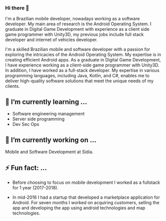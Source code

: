 ### Hi there 👋

I'm a Brazilian mobile developer, nowadays working as a software developer. My main area of research is the Android Operating System. I graduate in Digital Game Development with experience as a client side game programmer with Unity3D, my previous jobs include full stack developer and internet of vehicles developer.

I'm a skilled Brazilian mobile and software developer with a passion for exploring the intricacies of the Android Operating System. My expertise is in creating efficient Android apps. As a graduate in Digital Game Development, I have experience working as a client-side game programmer with Unity3D. In addition, I have worked as a full-stack developer. My expertise in various programming languages, including Java, Kotlin, and C#, enables me to deliver high-quality software solutions that meet the unique needs of my clients.


##  🌱 I’m currently learning ...

* Software engineering management
* Server side programming
* Dev Sec Ops

## 🔭 I’m currently working on ...

Mobile and Software Development at Sidia.

##  ⚡ Fun fact: ...

* Before choosing to focus on mobile development I worked as a fullstack for 1 year (2017-2018). 

* In mid-2016 I had a startup that developed a marketplace application for Android. For seven months I worked on acquiring customers, selling the app and developing the app using android technologies and map technologies.


<!--
**Emiliandro/Emiliandro** is a ✨ _special_ ✨ repository because its `README.md` (this file) appears on your GitHub profile.

Here are some ideas to get you started:

- 🔭 I’m currently working on ...
- 🌱 I’m currently learning ...
- 👯 I’m looking to collaborate on ...
- 🤔 I’m looking for help with ...
- 💬 Ask me about ...
- 📫 How to reach me: ...
- 😄 Pronouns: ...
- ⚡ Fun fact: ...
-->
